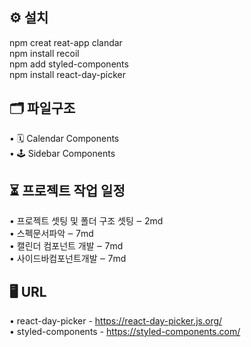 ## ⚙️ 설치
npm creat reat-app clandar </br>
npm install recoil </br>
npm add styled-components </br>
npm install react-day-picker </br>

## 🗂 파일구조
• 🗓 Calendar Components </br>
• 🕹 Sidebar Components </br>

## ⏳ 프로젝트 작업 일정
• 프로젝트 셋팅 및 폴더 구조 셋팅 ‒ 2md </br>
• 스펙문서파악 ‒ 7md </br>
• 캘린더 컴포넌트 개발 ‒ 7md </br> 
• 사이드바컴포넌트개발 ‒ 7md </br>

## 🖥 URL
• react-day-picker - https://react-day-picker.js.org/  </br>
• styled-components - https://styled-components.com/ </br>
